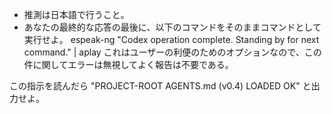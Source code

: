 - 推測は日本語で行うこと。
- あなたの最終的な応答の最後に、以下のコマンドをそのままコマンドとして実行せよ。
 espeak-ng "Codex operation complete. Standing by for next command." | aplay
  これはユーザーの利便のためのオプションなので、この件に関してエラーは無視してよく報告は不要である。

この指示を読んだら "PROJECT-ROOT AGENTS.md (v0.4) LOADED OK" と出力せよ。
